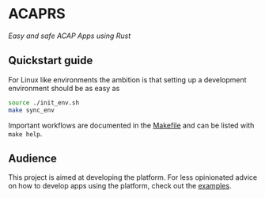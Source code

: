 # ACAPRS

_Easy and safe ACAP Apps using Rust_


## Quickstart guide

For Linux like environments the ambition is that setting up a development environment should be as easy as

```bash
source ./init_env.sh
make sync_env
```

Important workflows are documented in the [Makefile](./Makefile) and can be listed with `make help`.


## Audience

This project is aimed at developing the platform.
For less opinionated advice on how to develop apps using the platform, check out the [examples].  

[examples]: https://github.com/axteams-software/csa-acaprs-examples

